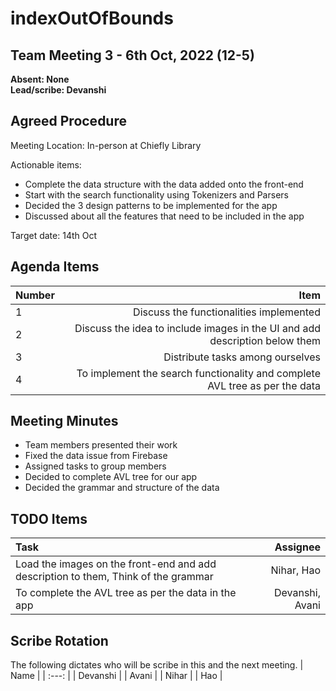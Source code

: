 # indexOutOfBounds

## Team Meeting 3 - 6th Oct, 2022 (12-5)
**Absent: None**
<br>
**Lead/scribe: Devanshi**

## Agreed Procedure
Meeting Location: In-person at Chiefly Library

Actionable items:
- Complete the data structure with the data added onto the front-end
- Start with the search functionality using Tokenizers and Parsers
- Decided the 3 design patterns to be implemented for the app
- Discussed about all the features that need to be included in the app

Target date: 14th Oct

## Agenda Items
| Number | Item |
| :--- | ---: |
| 1 | Discuss the functionalities implemented |
| 2 | Discuss the idea to include images in the UI and add description below them|
| 3 | Distribute tasks among ourselves |
| 4 | To implement the search functionality and complete AVL tree as per the data |

## Meeting Minutes
- Team members presented their work
- Fixed the data issue from Firebase
- Assigned tasks to group members
- Decided to complete AVL tree for our app
- Decided the grammar and structure of the data

## TODO Items
| Task | Assignee |
| :--- | ---: |
| Load the images on the front-end and add description to them, Think of the grammar | Nihar, Hao |
| To complete the AVL tree as per the data in the app | Devanshi, Avani |

## Scribe Rotation
The following dictates who will be scribe in this and the next meeting.
| Name |
| :---: |
| Devanshi |
| Avani |
| Nihar |
| Hao |